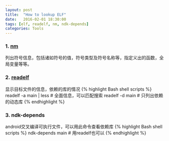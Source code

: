 ```yaml
---
layout: post
title:  "How to lookup ELF"
date:   2016-02-01 18:30:00
tags: [elf, readelf, nm, ndk-depends]
categories: Tools
---
```


### 1. [nm](http://www.cnblogs.com/itech/archive/2012/09/16/2687423.html)
列出符号信息，包括诸如符号的值，符号类型及符号名称等，指定义出的函数，全局变量等等。

### 2. [readelf](http://man.linuxde.net/readelf)
显示目标文件的信息，依赖的库的情况
{% highlight Bash shell scripts %}
readelf -a main | less  # 全面信息，可以匹配搜索
readelf -d main  # 只列出依赖的动态库
{% endhighlight %}

### 3. ndk-depends
android交叉编译可执行文件，可以用此命令查看依赖库
{% highlight Bash shell scripts %}
ndk-depends main  # 用readelf也可以
{% endhighlight %}